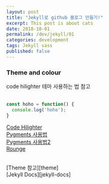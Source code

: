 ```yaml
---
layout: post
title: "Jekyll로 github 블로그 만들기!"
excerpt: This post is about cats
date: 2018-10-01
permalink: /dev/jekyll/01
categories: development
tags: Jekyll sass
published: false
---
```




### Theme and colour
code hilighter 테마 사용하는 법 참고 <br/><br/>

``` javascript
const hoho = function() {
  console.log('hoho');
}
```

[Code Hilighter][code-hilighter] <br/>
[Pygments 사용법][Pygments] <br/>
[Pygments 사용법2][Pygments2] <br/>
[Rounge][rounge]

<br/>
[Theme 참고][theme] <br/>
[Jekyll Docs][jekyll-docs]



[theme]: http://pixyll.com/jekyll/pixyll/2014/06/08/pixyll-has-pagination/
[code-hilighter]: https://flinhong.com/2017/03/18/syntax-highlight-with-rouge-in-jekyll/
[Pygments]: https://www.mozmorris.com/2013/01/14/using-jekyll-with-pygments-github-pages.html
[Pygments2]: https://djkeh.github.io/articles/Hangul-test-jekyll-tips-kor/
[rounge]: http://rouge.jneen.net/

[jekyll-docs]: https://jekyllrb-ko.github.io/docs/quickstart/
[jekyll-gh]:   https://github.com/jekyll/jekyll
